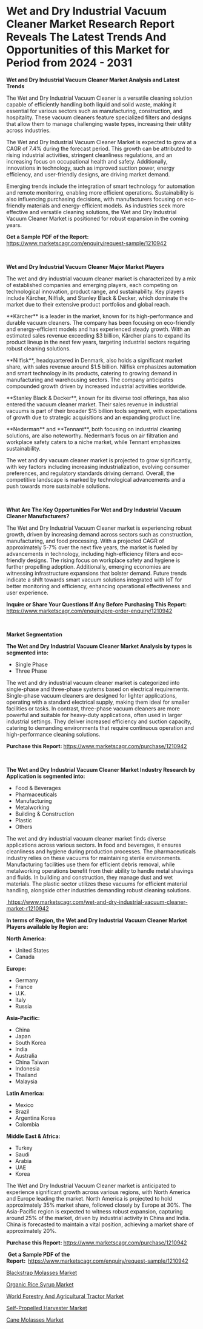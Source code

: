 <p><h1>Wet and Dry Industrial Vacuum Cleaner Market Research Report Reveals The Latest Trends And Opportunities of this Market for Period from 2024 - 2031</h1></p><p><strong>Wet and Dry Industrial Vacuum Cleaner Market Analysis and Latest Trends</strong></p>
<p><p>The Wet and Dry Industrial Vacuum Cleaner is a versatile cleaning solution capable of efficiently handling both liquid and solid waste, making it essential for various sectors such as manufacturing, construction, and hospitality. These vacuum cleaners feature specialized filters and designs that allow them to manage challenging waste types, increasing their utility across industries. </p><p>The Wet and Dry Industrial Vacuum Cleaner Market is expected to grow at a CAGR of 7.4% during the forecast period. This growth can be attributed to rising industrial activities, stringent cleanliness regulations, and an increasing focus on occupational health and safety. Additionally, innovations in technology, such as improved suction power, energy efficiency, and user-friendly designs, are driving market demand. </p><p>Emerging trends include the integration of smart technology for automation and remote monitoring, enabling more efficient operations. Sustainability is also influencing purchasing decisions, with manufacturers focusing on eco-friendly materials and energy-efficient models. As industries seek more effective and versatile cleaning solutions, the Wet and Dry Industrial Vacuum Cleaner Market is positioned for robust expansion in the coming years.</p></p>
<p><strong>Get a Sample PDF of the Report:&nbsp;</strong> <a href="https://www.marketscagr.com/enquiry/request-sample/1210942?utm_campaign=1836&utm_medium=2&utm_source=Github&utm_content=ia&utm_term=16122024&utm_id=wet-and-dry-industrial-vacuum-cleaner">https://www.marketscagr.com/enquiry/request-sample/1210942</a></p>
<p>&nbsp;</p>
<p><strong>Wet and Dry Industrial Vacuum Cleaner Major Market Players</strong></p>
<p><p>The wet and dry industrial vacuum cleaner market is characterized by a mix of established companies and emerging players, each competing on technological innovation, product range, and sustainability. Key players include Kärcher, Nilfisk, and Stanley Black & Decker, which dominate the market due to their extensive product portfolios and global reach.</p><p>**Kärcher** is a leader in the market, known for its high-performance and durable vacuum cleaners. The company has been focusing on eco-friendly and energy-efficient models and has experienced steady growth. With an estimated sales revenue exceeding $3 billion, Kärcher plans to expand its product lineup in the next few years, targeting industrial sectors requiring robust cleaning solutions.</p><p>**Nilfisk**, headquartered in Denmark, also holds a significant market share, with sales revenue around $1.5 billion. Nilfisk emphasizes automation and smart technology in its products, catering to growing demand in manufacturing and warehousing sectors. The company anticipates compounded growth driven by increased industrial activities worldwide.</p><p>**Stanley Black & Decker**, known for its diverse tool offerings, has also entered the vacuum cleaner market. Their sales revenue in industrial vacuums is part of their broader $15 billion tools segment, with expectations of growth due to strategic acquisitions and an expanding product line.</p><p>**Nederman** and **Tennant**, both focusing on industrial cleaning solutions, are also noteworthy. Nederman’s focus on air filtration and workplace safety caters to a niche market, while Tennant emphasizes sustainability.</p><p>The wet and dry vacuum cleaner market is projected to grow significantly, with key factors including increasing industrialization, evolving consumer preferences, and regulatory standards driving demand. Overall, the competitive landscape is marked by technological advancements and a push towards more sustainable solutions.</p></p>
<p>&nbsp;</p>
<p><strong>What Are The Key Opportunities For Wet and Dry Industrial Vacuum Cleaner Manufacturers?</strong></p>
<p><p>The Wet and Dry Industrial Vacuum Cleaner market is experiencing robust growth, driven by increasing demand across sectors such as construction, manufacturing, and food processing. With a projected CAGR of approximately 5-7% over the next five years, the market is fueled by advancements in technology, including high-efficiency filters and eco-friendly designs. The rising focus on workplace safety and hygiene is further propelling adoption. Additionally, emerging economies are witnessing infrastructure expansions that bolster demand. Future trends indicate a shift towards smart vacuum solutions integrated with IoT for better monitoring and efficiency, enhancing operational effectiveness and user experience.</p></p>
<p><strong>Inquire or Share Your Questions If Any Before Purchasing This Report:</strong> <a href="https://www.marketscagr.com/enquiry/pre-order-enquiry/1210942?utm_campaign=1836&utm_medium=2&utm_source=Github&utm_content=ia&utm_term=16122024&utm_id=wet-and-dry-industrial-vacuum-cleaner">https://www.marketscagr.com/enquiry/pre-order-enquiry/1210942</a></p>
<p>&nbsp;</p>
<p><strong>Market Segmentation</strong></p>
<p><strong>The Wet and Dry Industrial Vacuum Cleaner Market Analysis by types is segmented into:</strong></p>
<p><ul><li>Single Phase</li><li>Three Phase</li></ul></p>
<p><p>The wet and dry industrial vacuum cleaner market is categorized into single-phase and three-phase systems based on electrical requirements. Single-phase vacuum cleaners are designed for lighter applications, operating with a standard electrical supply, making them ideal for smaller facilities or tasks. In contrast, three-phase vacuum cleaners are more powerful and suitable for heavy-duty applications, often used in larger industrial settings. They deliver increased efficiency and suction capacity, catering to demanding environments that require continuous operation and high-performance cleaning solutions.</p></p>
<p><strong>Purchase this Report:&nbsp;</strong><a href="https://www.marketscagr.com/purchase/1210942?utm_campaign=1836&utm_medium=2&utm_source=Github&utm_content=ia&utm_term=16122024&utm_id=wet-and-dry-industrial-vacuum-cleaner">https://www.marketscagr.com/purchase/1210942</a></p>
<p>&nbsp;</p>
<p><strong>The Wet and Dry Industrial Vacuum Cleaner Market Industry Research by Application is segmented into:</strong></p>
<p><ul><li>Food & Beverages</li><li>Pharmaceuticals</li><li>Manufacturing</li><li>Metalworking</li><li>Building & Construction</li><li>Plastic</li><li>Others</li></ul></p>
<p><p>The wet and dry industrial vacuum cleaner market finds diverse applications across various sectors. In food and beverages, it ensures cleanliness and hygiene during production processes. The pharmaceuticals industry relies on these vacuums for maintaining sterile environments. Manufacturing facilities use them for efficient debris removal, while metalworking operations benefit from their ability to handle metal shavings and fluids. In building and construction, they manage dust and wet materials. The plastic sector utilizes these vacuums for efficient material handling, alongside other industries demanding robust cleaning solutions.</p></p>
<p><a href="https://www.marketscagr.com/wet-and-dry-industrial-vacuum-cleaner-market-r1210942?utm_campaign=1836&utm_medium=2&utm_source=Github&utm_content=ia&utm_term=16122024&utm_id=wet-and-dry-industrial-vacuum-cleaner">&nbsp;https://www.marketscagr.com/wet-and-dry-industrial-vacuum-cleaner-market-r1210942</a></p>
<p><strong>In terms of Region, the Wet and Dry Industrial Vacuum Cleaner Market Players available by Region are:</strong></p>
<p>
    <p> <strong> North America: </strong>
        <ul>
            <li>United States</li>
            <li>Canada</li>
        </ul>
        </p> 
    <p> <strong> Europe: </strong>
        <ul>
            <li>Germany</li>
            <li>France</li>
            <li>U.K.</li>
            <li>Italy</li>
            <li>Russia</li>
        </ul>
        </p> 
    <p> <strong> Asia-Pacific: </strong>
        <ul>
            <li>China</li>
            <li>Japan</li>
            <li>South Korea</li>
            <li>India</li>
            <li>Australia</li>
            <li>China Taiwan</li>
            <li>Indonesia</li>
            <li>Thailand</li>
            <li>Malaysia</li>
        </ul>
        </p> 
    <p> <strong> Latin America: </strong>
        <ul>
            <li>Mexico</li>
            <li>Brazil</li>
            <li>Argentina Korea</li>
            <li>Colombia</li>
        </ul>
        </p> 
    <p> <strong> Middle East & Africa: </strong>
        <ul>
            <li>Turkey</li>
            <li>Saudi</li>
            <li>Arabia</li>
            <li>UAE</li>
            <li>Korea</li>
        </ul>
    </p>
    </p>
<p><p>The Wet and Dry Industrial Vacuum Cleaner market is anticipated to experience significant growth across various regions, with North America and Europe leading the market. North America is projected to hold approximately 35% market share, followed closely by Europe at 30%. The Asia-Pacific region is expected to witness robust expansion, capturing around 25% of the market, driven by industrial activity in China and India. China is forecasted to maintain a vital position, achieving a market share of approximately 20%.</p></p>
<p><strong>Purchase this Report: </strong><a href="https://www.marketscagr.com/purchase/1210942?utm_campaign=1836&utm_medium=2&utm_source=Github&utm_content=ia&utm_term=16122024&utm_id=wet-and-dry-industrial-vacuum-cleaner">https://www.marketscagr.com/purchase/1210942</a></p>
<p>&nbsp;<strong>Get a Sample PDF of the Report:&nbsp;&nbsp;</strong><a href="https://www.marketscagr.com/enquiry/request-sample/1210942?utm_campaign=1836&utm_medium=2&utm_source=Github&utm_content=ia&utm_term=16122024&utm_id=wet-and-dry-industrial-vacuum-cleaner">https://www.marketscagr.com/enquiry/request-sample/1210942</a></p>
<p><strong></strong></p>
<p><p><a href="https://www.linkedin.com/pulse/blackstrap-molasses-market-growth-study-provides-comprehensive-twple?utm_campaign=1836&utm_medium=2&utm_source=Github&utm_content=ia&utm_term=16122024&utm_id=wet-and-dry-industrial-vacuum-cleaner">Blackstrap Molasses Market</a></p><p><a href="https://www.linkedin.com/pulse/organic-rice-syrup-market-growth-outlook-projected-cagr-88-qstef?utm_campaign=1836&utm_medium=2&utm_source=Github&utm_content=ia&utm_term=16122024&utm_id=wet-and-dry-industrial-vacuum-cleaner">Organic Rice Syrup Market</a></p><p><a href="https://github.com/mabutironaldo/Market-Research-Report-List-6/blob/main/world-forestry-and-agricultural-tractor-market.md?utm_campaign=1836&utm_medium=2&utm_source=Github&utm_content=ia&utm_term=16122024&utm_id=wet-and-dry-industrial-vacuum-cleaner">World Forestry And Agricultural Tractor Market</a></p><p><a href="https://github.com/darenph8er/Market-Research-Report-List-1/blob/main/self-propelled-harvester-market.md?utm_campaign=1836&utm_medium=2&utm_source=Github&utm_content=ia&utm_term=16122024&utm_id=wet-and-dry-industrial-vacuum-cleaner">Self-Propelled Harvester Market</a></p><p><a href="https://www.linkedin.com/pulse/latest-market-analysis-shows-cane-molasses-poised-grow-gooye?utm_campaign=1836&utm_medium=2&utm_source=Github&utm_content=ia&utm_term=16122024&utm_id=wet-and-dry-industrial-vacuum-cleaner">Cane Molasses Market</a></p></p>